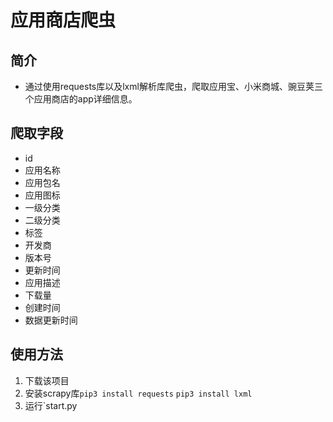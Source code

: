 # 应用商店爬虫
## 简介
- 通过使用requests库以及lxml解析库爬虫，爬取应用宝、小米商城、豌豆荚三个应用商店的app详细信息。
## 爬取字段
- id
- 应用名称
- 应用包名
- 应用图标
- 一级分类
- 二级分类
- 标签
- 开发商
- 版本号
- 更新时间
- 应用描述
- 下载量
- 创建时间
- 数据更新时间
## 使用方法
1. 下载该项目
2. 安装scrapy库`pip3 install requests` `pip3 install lxml`
3. 运行`start.py
